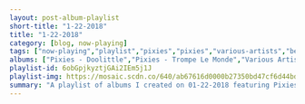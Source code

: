 ```yaml
---
layout: post-album-playlist
short-title: "1-22-2018"
title: "1-22-2018"
category: [blog, now-playing]
tags: ["now-playing","playlist","pixies","pixies","various-artists","belle-&-sebastian","belle-&-sebastian","miniature-tigers","drake","the-shins","the-poets-of-rhythm","menahan-street-band"]
albums: ["Pixies - Doolittle","Pixies - Trompe Le Monde","Various Artists - M A N I A","Belle & Sebastian - How to Solve Our Human Problems (Part 2)","Belle & Sebastian - How To Solve Our Human Problems (Part 1)","Miniature Tigers - F O R T R E S S (Demos)","Drake - Scary Hours","The Shins - The Worm's Heart","The Poets Of Rhythm - The Anthology 1992-2003","Menahan Street Band - The Crossing"]
playlist-id: 6obGpjkyztjGAi2IEm5j1J
playlist-img: https://mosaic.scdn.co/640/ab67616d0000b27350bd47cf6d44bddcd546a951ab67616d0000b273ad2c2f87613b6e2115d2babbab67616d0000b273bc8d2b3ac36be53be9a38fe1ab67616d0000b273cafe9404f872e4c0e91a8cc8
summary: "A playlist of albums I created on 01-22-2018 featuring Pixies, Pixies, Various Artists, Belle & Sebastian, Belle & Sebastian, Miniature Tigers, Drake, The Shins, The Poets Of Rhythm, and Menahan Street Band"
---
```

